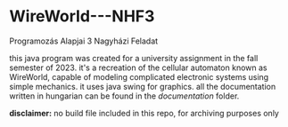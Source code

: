 # WireWorld---NHF3
Programozás Alapjai 3 Nagyházi Feladat

this java program was created for a university assignment in the fall semester of 2023.
it's a recreation of the cellular automaton known as WireWorld, capable of modeling complicated electronic systems using simple mechanics.
it uses java swing for graphics.
all the documentation written in hungarian can be found in the *documentation* folder.


**disclaimer:**
no build file included in this repo, for archiving purposes only  

